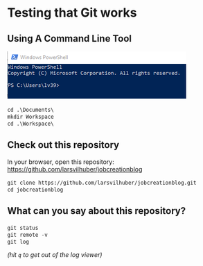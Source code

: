 # Testing that Git works

## Using A Command Line Tool

![Powershell command line](../images/command-line-powershell-1.png)

```
cd .\Documents\
mkdir Workspace
cd .\Workspace\
```

## Check out this repository

In your browser, open this repository: 
https://github.com/larsvilhuber/jobcreationblog

```
git clone https://github.com/larsvilhuber/jobcreationblog.git
cd jobcreationblog
```

## What can you say about this repository?

```
git status
git remote -v
git log
```
*(hit `q` to get out of the log viewer)*